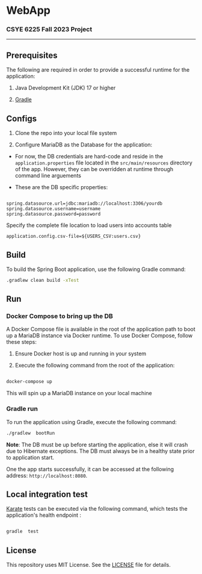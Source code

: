 
# WebApp


### CSYE 6225 Fall 2023 Project  
---

## Prerequisites

The following are required in order to provide a successful runtime for the application:  

1. Java Development Kit (JDK) 17 or higher

2. [Gradle ](https://gradle.org/)

  

## Configs
  

1. Clone the repo into your local file system

2. Configure MariaDB as the Database for the application:

  
- For now, the DB credentials are hard-code and reside in the `application.properties` file located in the `src/main/resources` directory of the app. However, they can be overridden at runtime through command line arguements

- These are the DB specific properties:

```properties

spring.datasource.url=jdbc:mariadb://localhost:3306/yourdb
spring.datasource.username=username
spring.datasource.password=password
```

Specify the complete file location to load users into accounts table

```properties
application.config.csv-file=${USERS_CSV:users.csv}
```
  
  

## Build

  

To build the Spring Boot application, use the following Gradle command:

  

```bash
.gradlew clean build -xTest
```

  

## Run


###  Docker Compose to bring up the DB

  

A Docker Compose file is available in the root of the application path to boot up a MariaDB instance via Docker runtime. To use Docker Compose, follow these steps:

1. Ensure Docker host is up and running in your system

2. Execute the following command from the root of the application:

```bash

docker-compose up

```

This will spin up a MariaDB instance on your local machine




### Gradle run

  

To run the application using Gradle, execute the following command:

  
```bash
./gradlew  bootRun
```

**Note**: The DB must be up before starting the application, else it will crash due to Hibernate exceptions. The DB must always be in a healthy state prior to application start.

One the app starts successfully,  it can be accessed at the following address: `http://localhost:8080`. 

 
  
  

## Local integration test

  

[Karate](https://github.com/intuit/karate) tests can be executed via the following command, which tests the application's health endpoint :



```bash

gradle  test

```

 

## License

  

This repository uses MIT License. See the [LICENSE](LICENSE) file for details.

  
